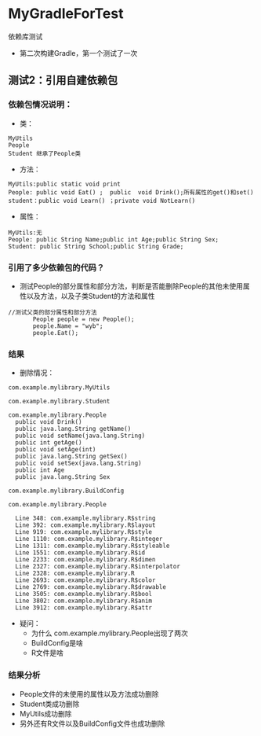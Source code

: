 # MyGradleForTest
依赖库测试
- 第二次构建Gradle，第一个测试了一次

## 测试2：引用自建依赖包
### 依赖包情况说明：
  - 类：
  ```
  MyUtils
  People
  Student 继承了People类
  ```
  - 方法：
  ```
  MyUtils:public static void print
  People: public void Eat() ;  public  void Drink();所有属性的get()和set()
  student：public void Learn() ；private void NotLearn()
  ```
  - 属性：
  ```
  MyUtils:无
  People: public String Name;public int Age;public String Sex;
  Student: public String School;public String Grade;
  ```
### 引用了多少依赖包的代码？
  - 测试People的部分属性和部分方法，判断是否能删除People的其他未使用属性以及方法，以及子类Student的方法和属性
```
//测试父类的部分属性和部分方法
       People people = new People();
       people.Name = "wyb";
       people.Eat();
```
### 结果
  - 删除情况：
  ```
  com.example.mylibrary.MyUtils

  com.example.mylibrary.Student

  com.example.mylibrary.People
    public void Drink()
    public java.lang.String getName()
    public void setName(java.lang.String)
    public int getAge()
    public void setAge(int)
    public java.lang.String getSex()
    public void setSex(java.lang.String)
    public int Age
    public java.lang.String Sex

  com.example.mylibrary.BuildConfig

  com.example.mylibrary.People

	Line 348: com.example.mylibrary.R$string
	Line 392: com.example.mylibrary.R$layout
	Line 919: com.example.mylibrary.R$style
	Line 1110: com.example.mylibrary.R$integer
	Line 1311: com.example.mylibrary.R$styleable
	Line 1551: com.example.mylibrary.R$id
	Line 2233: com.example.mylibrary.R$dimen
	Line 2327: com.example.mylibrary.R$interpolator
	Line 2328: com.example.mylibrary.R
	Line 2693: com.example.mylibrary.R$color
	Line 2769: com.example.mylibrary.R$drawable
	Line 3505: com.example.mylibrary.R$bool
	Line 3802: com.example.mylibrary.R$anim
	Line 3912: com.example.mylibrary.R$attr
  ```
  - 疑问：
    - 为什么  com.example.mylibrary.People出现了两次
    - BuildConfig是啥
    - R文件是啥
### 结果分析
  - People文件的未使用的属性以及方法成功删除
  - Student类成功删除
  - MyUtils成功删除
  - 另外还有R文件以及BuildConfig文件也成功删除
